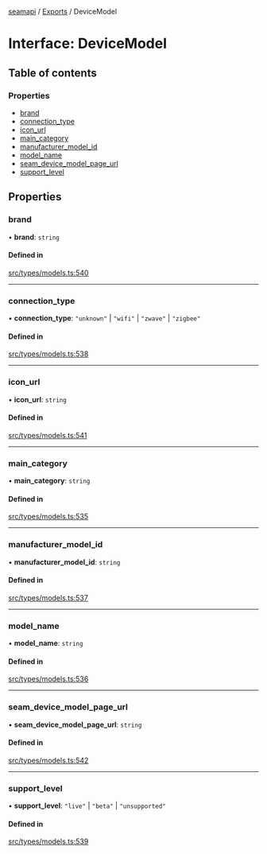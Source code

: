 [seamapi](../README.md) / [Exports](../modules.md) / DeviceModel

# Interface: DeviceModel

## Table of contents

### Properties

- [brand](DeviceModel.md#brand)
- [connection\_type](DeviceModel.md#connection_type)
- [icon\_url](DeviceModel.md#icon_url)
- [main\_category](DeviceModel.md#main_category)
- [manufacturer\_model\_id](DeviceModel.md#manufacturer_model_id)
- [model\_name](DeviceModel.md#model_name)
- [seam\_device\_model\_page\_url](DeviceModel.md#seam_device_model_page_url)
- [support\_level](DeviceModel.md#support_level)

## Properties

### brand

• **brand**: `string`

#### Defined in

[src/types/models.ts:540](https://github.com/seamapi/javascript/blob/main/src/types/models.ts#L540)

___

### connection\_type

• **connection\_type**: ``"unknown"`` \| ``"wifi"`` \| ``"zwave"`` \| ``"zigbee"``

#### Defined in

[src/types/models.ts:538](https://github.com/seamapi/javascript/blob/main/src/types/models.ts#L538)

___

### icon\_url

• **icon\_url**: `string`

#### Defined in

[src/types/models.ts:541](https://github.com/seamapi/javascript/blob/main/src/types/models.ts#L541)

___

### main\_category

• **main\_category**: `string`

#### Defined in

[src/types/models.ts:535](https://github.com/seamapi/javascript/blob/main/src/types/models.ts#L535)

___

### manufacturer\_model\_id

• **manufacturer\_model\_id**: `string`

#### Defined in

[src/types/models.ts:537](https://github.com/seamapi/javascript/blob/main/src/types/models.ts#L537)

___

### model\_name

• **model\_name**: `string`

#### Defined in

[src/types/models.ts:536](https://github.com/seamapi/javascript/blob/main/src/types/models.ts#L536)

___

### seam\_device\_model\_page\_url

• **seam\_device\_model\_page\_url**: `string`

#### Defined in

[src/types/models.ts:542](https://github.com/seamapi/javascript/blob/main/src/types/models.ts#L542)

___

### support\_level

• **support\_level**: ``"live"`` \| ``"beta"`` \| ``"unsupported"``

#### Defined in

[src/types/models.ts:539](https://github.com/seamapi/javascript/blob/main/src/types/models.ts#L539)
